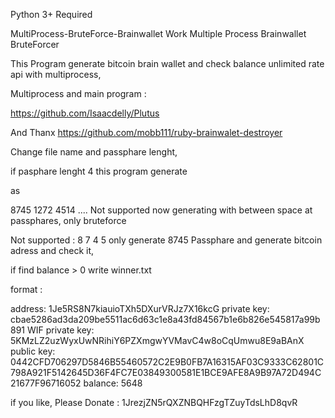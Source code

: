 Python 3+ Required

MultiProcess-BruteForce-Brainwallet
Work Multiple Process Brainwallet BruteForcer

This Program generate bitcoin brain wallet and check balance unlimited rate api with multiprocess, 

Multiprocess and main program : 

https://github.com/Isaacdelly/Plutus

And Thanx https://github.com/mobb111/ruby-brainwalet-destroyer



Change file name and passphare lenght,

if pasphare lenght 4 this program generate

as 

8745
1272
4514 ....
Not supported now generating with between space at passphares, only bruteforce

Not supported : 8 7 4 5  only generate 8745
Passphare and generate bitcoin adress and check it,

if find balance > 0  write winner.txt

format :

address: 1Je5RS8N7kiauioTXh5DXurVRJz7X16kcG
private key: cbae5286ad3da209be5511ac6d63c1e8a43fd84567b1e6b826e545817a99b891
WIF private key: 5KMzLZ2uzWyxUwNRihiY6PZXmgwYVMavC4w8oCqUmwu8E9aBAnX
public key: 0442CFD706297D5846B55460572C2E9B0FB7A16315AF03C9333C62801C798A921F5142645D36F4FC7E03849300581E1BCE9AFE8A9B97A72D494C21677F96716052
balance: 5648



if you like, Please Donate : 1JrezjZN5rQXZNBQHFzgTZuyTdsLhD8qvR
